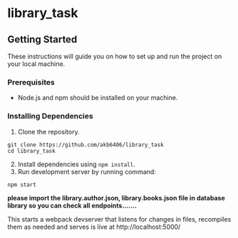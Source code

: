 # library_task


## Getting Started

These instructions will guide you on how to set up and run the project on your local machine.

### Prerequisites

- Node.js and npm should be installed on your machine.

### Installing Dependencies

1. Clone the repository.

```shell
git clone https://github.com/akb6406/library_task
cd library_task
```
2. Install dependencies using `npm install`.
3. Run development server by running command:
```
npm start
````
**please import the library.author.json, library.books.json file in database **library** so you can check all endpoints.......**

This starts a webpack devserver that listens for changes in files, recompiles them as needed
and serves is live  at http://localhost:5000/






